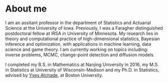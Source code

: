 About me
======
I am an assitant professor in the department of Statistics and Actuarial Science at the University of Iowa. Previously, I was a Faragher distinguished postdoctoral fellow at IRSA in University of Minnesota. My research lies in theory and computational practice of high-dimensional statistics, Bayesian inference and optimization, with applications in machine learning, data science and game theory. I am currently working on topics including: inverse problems, MCMC, change-point detection and diffusion models.

I completed my B.S. in Mathematics at Nanjing University in 2016, my M.S. in Statistics at University of Wisconsin-Madison and my Ph.D. in Statistics, advised by  [Yves Atchade](https://math.bu.edu/people/atchade/index.html), at Boston University.

